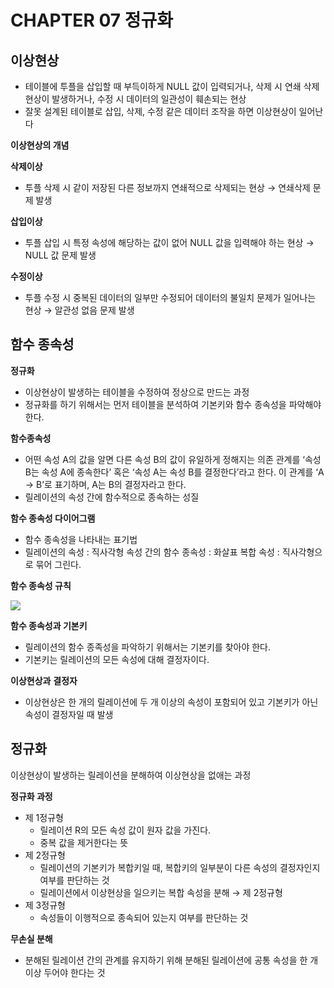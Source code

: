 # CHAPTER 07 정규화

## 이상현상

- 테이블에 투플을 삽입할 때 부득이하게 NULL 값이 입력되거나, 삭제 시 연쇄 삭제 현상이 발생하거나, 수정 시 데이터의 일관성이 훼손되는 현상
- 잘못 설계된 테이블로 삽입, 삭제, 수정 같은 데이터 조작을 하면 이상현상이 일어난다

**************************************이상현상의 개념**************************************

********************삭제이상********************

- 투플 삭제 시 같이 저장된 다른 정보까지 연쇄적으로 삭제되는 현상 → 연쇄삭제 문제 발생

********************삽입이상********************

- 투플 삽입 시 특정 속성에 해당하는 값이 없어 NULL 값을 입력해야 하는 현상 → NULL 값 문제 발생

******************수정이상******************

- 투플 수정 시 중복된 데이터의 일부만 수정되어 데이터의 불일치 문제가 일어나는 현상 → 알관성 없음 문제 발생

## 함수 종속성

**************정규화**************

- 이상현상이 발생하는 테이블을 수정하여 정상으로 만드는 과정
- 정규화를 하기 위해서는 먼저 테이블을 분석하여 기본키와 함수 종속성을 파악해야 한다.

****************************함수종속성****************************

- 어떤 속성 A의 값을 알면 다른 속성 B의 값이 유일하게 정해지는 의존 관계를 ‘속성 B는 속성 A에 종속한다’ 혹은 ‘속성 A는 속성 B를 결정한다’라고 한다. 이 관계를 ‘A → B’로 표기하며, A는 B의 결정자라고 한다.
- 릴레이션의 속성 간에 함수적으로 종속하는 성질

************************************************************함수 종속성 다이어그램************************************************************

- 함수 종속성을 나타내는 표기법
- 릴레이션의 속성 : 직사각형
속성 간의 함수 종속성 : 화살표
복합 속성 : 직사각형으로 묶어 그린다.

**********************************************함수 종속성 규칙**********************************************

<img src='https://t1.daumcdn.net/cfile/tistory/9924E0335A2A3AF637' >

**************************************함수 종속성과 기본키**************************************

- 릴레이션의 함수 종족성을  파악하기 위해서는 기본키를 찾아야 한다.
- 기본키는 릴레이션의 모든 속성에 대해 결정자이다.

******************이상현상과****************** **결정자** 

- 이상현상은 한 개의 릴레이션에 두 개 이상의 속성이 포함되어 있고 기본키가 아닌 속성이 결정자일 때 발생

## 정규화

이상현상이 발생하는 릴레이션을 분해하여 이상현상을 없애는 과정

******정규화 과정******

- 제 1정규형
    - 릴레이션 R의 모든 속성 값이 원자 값을 가진다.
    - 중복 값을 제거한다는 뜻
- 제 2정규형
    - 릴레이션의 기본키가 복합키일 때, 복합키의 일부분이 다른 속성의 결정자인지 여부를 판단하는 것
    - 릴레이션에서 이상현상을 일으키는 복합 속성을 분해 → 제 2정규형
- 제 3정규형
    - 속성들이 이행적으로 종속되어 있는지 여부를 판단하는 것

************************무손실 분해************************

- 분해된 릴레이션 간의 관계를 유지하기 위해 분해된 릴레이션에 공통 속성을 한 개 이상 두어야 한다는 것
